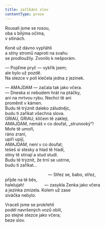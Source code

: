```yaml
---
title: zaříkání slov
contentType: prose
---
```


<section>

Rousali jsme se rosou,  
oba s bílýma očima,  
v sítinách.

Koně už dávno vypřáhli  
a stíny stromů naproti na svahu  
se prodloužily. Zvonilo k nešporám.

— Pojďme pryč — vykřik jsem;  
ale bylo už pozdě.  
Na stezce v poli klečela jedna z jezinek.

— AMAJDAM — začala tak jako včera.  
— Dneska si nebudem hrát na ptáčky,  
ani na mrtvou rybu. Nechci tě ani  
proměnit v kámen.  
Budu tě trýznit daleko záludnějc,  
budu ti zaříkat všechna slova.  
GRIAU, GRIAU, klíčem tě zakleji,  
AMAJDAM, nemáš v co doufat, „strunooký“!  
Moře tě umoří,  
ráno zraní,  
upíři upijí,  
AMAJDAM, není v co doufat;  
tešeš si stesky a hlad tě hladí,  
stíny tě stínají a stud studí.  
Budu tě trýznit, že trní se ustrne,  
budu ti zaříkat…

                                    — Střez se, babo, střez,  
přijde na tě běs,  
halelujah!                 — zasykla Zenka jako včera  
a jezinka zmizela. Kolem už zase  
siváčka nebylo.

Vraceli jsme se prokřehlí  
podél navršených vozů obilí,  
po stejné stezce jako včera;  
beze slov.

</section>
